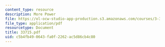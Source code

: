```yaml
---
content_type: resource
description: More Power
file: https://ol-ocw-studio-app-production.s3.amazonaws.com/courses/3-37-welding-and-joining-processes-fall-2002/c5b4fb490643fa0f2262ac5d86cb4c80_33715.pdf
file_type: application/pdf
resourcetype: Document
title: 33715.pdf
uid: c5b4fb49-0643-fa0f-2262-ac5d86cb4c80
---
```

